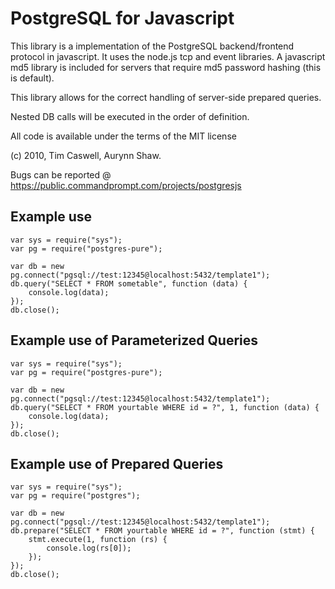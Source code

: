 # PostgreSQL for Javascript

This library is a implementation of the PostgreSQL backend/frontend protocol in javascript.
It uses the node.js tcp and event libraries.  A javascript md5 library is included for servers that require md5 password hashing (this is default).

This library allows for the correct handling of server-side prepared queries.

Nested DB calls will be executed in the order of definition. 

All code is available under the terms of the MIT license

(c) 2010, Tim Caswell, Aurynn Shaw.

Bugs can be reported @ https://public.commandprompt.com/projects/postgresjs

## Example use

	var sys = require("sys");
	var pg = require("postgres-pure");

    var db = new pg.connect("pgsql://test:12345@localhost:5432/template1");
	db.query("SELECT * FROM sometable", function (data) {
        console.log(data);
	});
	db.close();

## Example use of Parameterized Queries

    var sys = require("sys");
    var pg = require("postgres-pure");
    
    var db = new pg.connect("pgsql://test:12345@localhost:5432/template1");
    db.query("SELECT * FROM yourtable WHERE id = ?", 1, function (data) {
        console.log(data);
    });
    db.close();

## Example use of Prepared Queries

    var sys = require("sys");
    var pg = require("postgres");
    
    var db = new pg.connect("pgsql://test:12345@localhost:5432/template1");
    db.prepare("SELECT * FROM yourtable WHERE id = ?", function (stmt) {
        stmt.execute(1, function (rs) {
            console.log(rs[0]);
        });
    });
    db.close();
